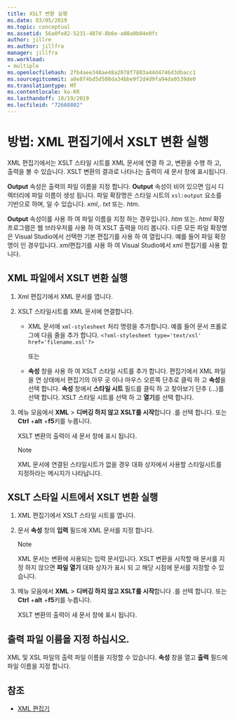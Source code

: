 ```yaml
---
title: XSLT 변환 실행
ms.date: 03/05/2019
ms.topic: conceptual
ms.assetid: 56a0fe82-5231-487d-8b6e-a08a9b04e0fc
author: jillre
ms.author: jillfra
manager: jillfra
ms.workload:
- multiple
ms.openlocfilehash: 2fb4aee348ae48a2078f7803a44d4746d3dbacc1
ms.sourcegitcommit: a8e8f4bd5d508da34bbe9f2d4d9fa94da0539de0
ms.translationtype: MT
ms.contentlocale: ko-KR
ms.lasthandoff: 10/19/2019
ms.locfileid: "72668802"
---
```

# <a name="how-to-execute-an-xslt-transformation-from-the-xml-editor"></a>방법: XML 편집기에서 XSLT 변환 실행

XML 편집기에서는 XSLT 스타일 시트를 XML 문서에 연결 하 고, 변환을 수행 하 고, 출력을 볼 수 있습니다. XSLT 변환의 결과로 나타나는 출력이 새 문서 창에 표시됩니다.

**Output** 속성은 출력의 파일 이름을 지정 합니다. **Output** 속성이 비어 있으면 임시 디렉터리에 파일 이름이 생성 됩니다. 파일 확장명은 스타일 시트의 `xsl:output` 요소를 기반으로 하며, 일 수 있습니다. *xml*,. *txt* 또는. *htm*.

**Output** 속성이를 사용 하 여 파일 이름을 지정 하는 경우입니다. *htm* 또는. *html* 확장 프로그램은 웹 브라우저를 사용 하 여 XSLT 출력을 미리 봅니다. 다른 모든 파일 확장명은 Visual Studio에서 선택한 기본 편집기를 사용 하 여 열립니다. 예를 들어 파일 확장명이 인 경우입니다. *xml*편집기를 사용 하 여 Visual Studio에서 xml 편집기를 사용 합니다.

## <a name="execute-an-xslt-transformation-from-an-xml-file"></a>XML 파일에서 XSLT 변환 실행

1. Xml 편집기에서 XML 문서를 엽니다.

2. XSLT 스타일시트를 XML 문서에 연결합니다.

    - XML 문서에 `xml-stylesheet` 처리 명령을 추가합니다. 예를 들어 문서 프롤로그에 다음 줄을 추가 합니다. `<?xml-stylesheet type='text/xsl' href='filename.xsl'?>`

       또는

    - **속성** 창을 사용 하 여 XSLT 스타일 시트를 추가 합니다. 편집기에서 XML 파일을 연 상태에서 편집기의 아무 곳 이나 마우스 오른쪽 단추로 클릭 하 고 **속성**을 선택 합니다. **속성** 창에서 **스타일 시트** 필드를 클릭 하 고 찾아보기 단추 (...)를 선택 합니다. XSLT 스타일 시트를 선택 하 고 **열기**를 선택 합니다.

3. 메뉴 모음에서 **XML**  > **디버깅 하지 않고 XSLT를 시작**합니다 .를 선택 합니다. 또는 **Ctrl** +**alt** +**f5**키를 누릅니다.

   XSLT 변환의 출력이 새 문서 창에 표시 됩니다.

   > [!NOTE]
   > XML 문서에 연결된 스타일시트가 없을 경우 대화 상자에서 사용할 스타일시트를 지정하라는 메시지가 나타납니다.

## <a name="execute-an-xslt-transformation-from-an-xslt-style-sheet"></a>XSLT 스타일 시트에서 XSLT 변환 실행

1. XML 편집기에서 XSLT 스타일 시트를 엽니다.

2. 문서 **속성** 창의 **입력** 필드에 XML 문서를 지정 합니다.

   > [!NOTE]
   > XML 문서는 변환에 사용되는 입력 문서입니다. XSLT 변환을 시작할 때 문서를 지정 하지 않으면 **파일 열기** 대화 상자가 표시 되 고 해당 시점에 문서를 지정할 수 있습니다.

3. 메뉴 모음에서 **XML**  > **디버깅 하지 않고 XSLT를 시작**합니다 .를 선택 합니다. 또는 **Ctrl** +**alt** +**f5**키를 누릅니다.

   XSLT 변환의 출력이 새 문서 창에 표시 됩니다.

## <a name="specify-an-output-file-name"></a>출력 파일 이름을 지정 하십시오.

XML 및 XSL 파일의 출력 파일 이름을 지정할 수 있습니다. **속성** 창을 열고 **출력** 필드에 파일 이름을 지정 합니다.

## <a name="see-also"></a>참조

- [XML 편집기](../xml-tools/xml-editor.md)